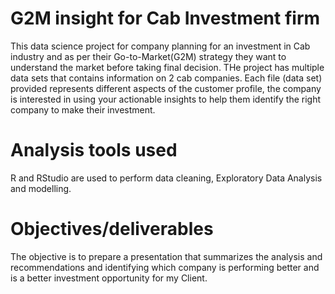 # G2M  insight for Cab Investment firm
 This data science project for company planning for an investment in Cab industry and as per their Go-to-Market(G2M) strategy they want to understand the market before taking final decision.
 THe project has multiple data sets that contains information on 2 cab companies. Each file (data set) provided represents different aspects of the customer profile, the company is interested in using your actionable insights to help them identify the right company to make their investment.
 # Analysis tools used
 R and RStudio are used to perform data cleaning, Exploratory Data Analysis and modelling.
 # Objectives/deliverables 
 The objective is to prepare a presentation that summarizes the analysis and recommendations and identifying which company is performing better and is a better investment opportunity for my Client.

